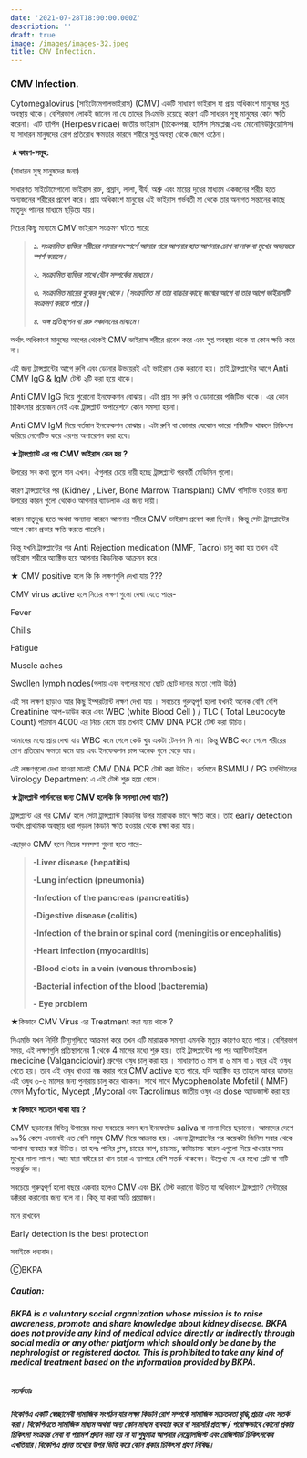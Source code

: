 ```yaml
---
date: '2021-07-28T18:00:00.000Z'
description: ''
draft: true
image: /images/images-32.jpeg
title: CMV Infection.
---
```



### CMV Infection.

Cytomegalovirus (সাইটোমেগালভাইরাস) (CMV) একটি সাধারণ ভাইরাস যা প্রায় অধিকাংশ মানুষের সুপ্ত অবস্থায় থাকে।  বেশিরভাগ লোকই জানেন না যে তাদের সিএমভি রয়েছে কারণ এটি  সাধারন সুস্থ মানুষের কোন ক্ষতি করেনা।  এটি হার্পিস  (Herpesviridae) জাতীয় ভাইরাস (চিকেনপক্স, হার্পিস সিমপ্লেক্স এবং মোনোনিউক্লিয়োসিস) যা সাধারন মানুষদের রোগ প্রতিরোধ ক্ষমতার কারনে শরীরে সুপ্ত অবস্থা থেকে জেগে ওঠেনা।

**★কারণ-সমূহ:**

(সাধারন সুস্থ মানুষদের জন্য)

সাধারণত সাইটোমেগালো ভাইরাস রক্ত, প্রস্রাব, লালা, বীর্য, অশ্রু এবং মায়ের দুধের মাধ্যমে একজনের শরীর হতে অন্যজনের শরীরের প্রবেশ করে। প্রায় অধিকাংশ মানুষের এই ভাইরাস  গর্ভবতী মা থেকে তার অনাগত সন্তানের কাছে মাতৃদুধ পানের মাধ্যমে ছড়িয়ে যায়।

নিচের কিছু  মাধ্যমে  CMV ভাইরাস  সংক্রমণ ঘটতে পারে:

> **_১. সংক্রামিত ব্যক্তির শরীরের লালার  সংস্পর্শে আসার পরে আপনার হাত আপনার চোখ বা নাক বা মুখের অভ্যন্তরে স্পর্শ করালে।_**
>
> **_২. সংক্রামিত ব্যক্তির সাথে যৌন সম্পর্কের মাধ্যমে।_**
>
> **_৩. সংক্রামিত মায়ের বুকের দুধ থেকে। (সংক্রামিত মা তার বাচ্চার কাছে জন্মের আগে বা তার আগে ভাইরাসটি সংক্রমণ করতে পারে।)_**
>
> **_৪. অঙ্গ প্রতিস্থাপন বা রক্ত সঞ্চালনের মাধ্যমে।_**

অর্থাৎ অধিকাংশ মানুষের আগের থেকেই CMV ভাইরাস শরীরে প্রবেশ করে এবং সুপ্ত অবস্থায় থাকে যা কোন ক্ষতি করে না।

এই জন্য ট্রান্সপ্লান্টের আগে রুগি এবং ডোনার উভয়েরই এই ভাইরাস চেক করানো হয়। তাই ট্রান্সপ্লান্টের আগে Anti CMV IgG & IgM টেস্ট ২টি করা হয়ে থাকে।

Anti CMV IgG দিয়ে পুরোনো ইনফেকশন বোঝায়। এটা প্রায় সব রুগি ও ডোনারের পজিটিভ থাকে। এর কোন চিকিৎসার প্রয়োজন নেই এবং ট্রান্সপ্লান্ট অপারেশনে কোন সমস্যা হয়না।

Anti CMV IgM দিয়ে বর্তমান ইনফেকশন বোঝায়। এটা রুগি বা ডোনার যেকোন কারো পজিটিভ থাকলে চিকিৎসা করিয়ে নেগেটিভ করে এরপর অপারেশন করা হবে।

**★ট্রান্সপ্ল্যান্ট এর পর CMV ভাইরাস  কেন হয় ?**

উপরের সব কথা ভুলে যান এখন। ঐগুলার চেয়ে দায়ী হচ্ছে ট্রান্সপ্ল্যান্ট পরবর্তী মেডিসিন গুলো।

কারণ ট্রান্সপ্লান্টের পর (Kidney , Liver, Bone Marrow Transplant) CMV পসিটিভ হওয়ার জন্য উপরের কারন গুলো থেকেও আপনার ব্যাডলাক এর জন্য দায়ী।

কারন মাতৃদুগ্ধ হতে অথবা অন্যান্য কারনে আপনার শরীরে CMV ভাইরাস  প্রবেশ করা ছিলই। কিন্তু সেটা ট্রান্সপ্লান্টের আগে কোন প্রকার ক্ষতি করতে পারেনি।

কিন্তু যখনি ট্রান্সপ্লান্টের পর Anti Rejection medication (MMF, Tacro)  চালু করা হয় তখন এই ভাইরাস শরীরে অ্যাক্টিভ হয়ে আপনার কিডনিকে আক্রমন করে।

★ CMV positive হলে কি কি লক্ষণগুলি দেখা যায় ???

CMV virus active  হলে নিচের লক্ষণ গুলো দেখা যেতে পারে-

Fever

Chills

Fatigue

Muscle aches

Swollen lymph nodes(গলায় এবং বগলের মধ্যে ছোট ছোট দানার মতো গোটা উঠে)

এই সব লক্ষণ ছাড়াও আর কিছু ইম্পরট্যান্ট লক্ষণ দেখা যায় । সবচেয়ে গুরুত্বপূর্ণ হলো যখনই অনেক বেশি বেশি Creatinine আপ-ডাউন করে এবং WBC (white Blood Cell ) / TLC ( Total Leucocyte Count) পরিমান 4000 এর নিচে নেমে যায় তখনই CMV DNA PCR টেস্ট করা উচিত।

আমাদের মধ্যে প্রায় দেখা যায় WBC কমে গেলে কেউ খুব একটা টেনশন নি না। কিন্তু WBC কমে গেলে শরীরের রোগ প্রতিরোধ ক্ষমতা কমে যায় এবং ইনফেকশন চান্স অনেক গুনে বেড়ে যায়।

এই লক্ষণগুলো দেখা যাওয়া মাত্রই CMV DNA PCR টেস্ট করা উচিত। বর্তমানে BSMMU / PG  হসপিটালের Virology Department এ এই টেস্ট শুরু হয়ে গেসে।

**★ট্রান্সপ্লান্ট পার্সনদের জন্য CMV হলেকি কি সমস্যা দেখা যায়?)**

ট্রান্সপ্ল্যান্ট এর পর CMV হলে সেটা ট্রান্সপ্ল্যান্ট কিডনির উপর মারাত্মক ভাবে ক্ষতি করে। তাই early detection অর্থাৎ প্রাথমিক অবস্থায় ধরা পড়লে কিডনি ক্ষতি হওয়ার থেকে রক্ষা করা যায়।

এছাড়াও CMV হলে নিচের সমসসা গুলো হতে পারে-

> **-Liver disease (hepatitis)**
>
> **-Lung infection (pneumonia)**
>
> **-Infection of the pancreas (pancreatitis)**
>
> **-Digestive disease (colitis)**
>
> **-Infection of the brain or spinal cord (meningitis or encephalitis)**
>
> **-Heart infection (myocarditis)**
>
> **-Blood clots in a vein (venous thrombosis)**
>
> **-Bacterial infection of the blood (bacteremia)**
>
> **- Eye problem**

★কিভাবে CMV Virus  এর Treatment করা হয়ে থাকে ?

সিএমভি যখন নির্দিষ্ট টিস্যুগুলিতে আক্রমণ করে তখন এটি মারাত্মক সমস্যা এমনকি মৃত্যুর কারণও হতে পারে। বেশিরভাগ সময়, এই লক্ষণগুলি প্রতিস্থাপনের 1 থেকে 4 মাসের মধ্যে শুরু হয়। তাই ট্রান্সপ্লান্টের পর পর  অ্যান্টিভাইরাল medicine (Valganciclovir)  গ্রুপের ওষুধ  চালু করা হয় । সাধারণত ৩ মাস বা ৬ মাস বা ১ বছর এই ওষুধ খেতে হয়। তবে  এই ওষুধ খাওয়া বন্ধ করার পরে CMV active হতে পারে. যদি অ্যাক্টিভ হয় তাহলে আবার ডাক্তার এই ওষুধ ৩-৬ মাসের জন্য পুনারায় চালু করে থাকেন। সাথে সাথে Mycophenolate Mofetil  ( MMF) যেমন Myfortic, Mycept ,Mycoral এবং Tacrolimus জাতীয় ওষুধ এর dose অ্যাডজাস্ট করা হয়।

**★কিভাবে সচেতন থাকা যায় ?**

CMV ছড়ানোর বিভিন্ন উপায়ের মধ্যে সবচেয়ে কমন হল ইনফেক্টেড saliva বা লালা দিয়ে ছড়ানো। আমাদের দেশে ৯৯% কেসে এভাবেই এত বেশি মানুষ CMV দিয়ে আক্রান্ত হয়। এজন্য ট্রান্সপ্লান্টের পর কয়েকটা জিনিস সবার থেকে আলাদা ব্যবহার করা উচিত। তা হলঃ পানির গ্লাস, চায়ের কাপ, চাচামচ, কাটাচামচ কারন এগুলো দিয়ে খাওয়ার সময় মুখের লালা লাগে। আর যারা বাইরে চা খান তারা এ ব্যাপারে বেশি সতর্ক থাকবেন। উল্লেখ্য যে এর মধ্যে প্লেট বা বাটি অন্তর্ভুক্ত না।

সবচেয়ে গুরুত্বপূর্ণ হলো বছরে একবার হলেও CMV এবং BK টেস্ট করানো উচিত যা  অধিকাংশ ট্রান্সপ্ল্যান্ট সেন্টারের  ডক্টররা করানোর জন্য বলে না। কিন্তু যা করা অতি প্ৰয়োজন।

মনে রাখবেন

Early detection is the best protection

সবাইকে ধন্যবাদ।

ⒸBKPA

##### **Caution:**

###### **BKPA is a voluntary social organization whose mission is to raise awareness, promote and share knowledge about kidney disease. BKPA does not provide any kind of medical advice directly or indirectly through social media or any other platform which should only be done by the nephrologist or registered doctor. This is prohibited to take any kind of medical treatment based on the information provided by BKPA.**

##### **সতর্কতাঃ**

###### **বিকেপিএ একটি স্বেচ্ছাসেবী সামাজিক সংগঠন যার লক্ষ্য কিডনি রোগ সম্পর্কে সামাজিক সচেতনতা বৃদ্ধি,প্রচার এবং সতর্ক করা। বিকেপিএতে সামাজিক মাধ্যম অথবা অন্য কোন মাধ্যম ব্যবহার করে বা সরাসরি প্রত্যক্ষ / পরোক্ষভাবে কোনো প্রকার চিকিৎসা সংক্রান্ত সেবা বা পরামর্শ প্রদান করা হয় না যা শুধুমাত্র আপনার নেফ্রোলজিস্ট এবং রেজিস্টার্ড চিকিৎসকের এখতিয়ার।বিকেপিএ প্রদত্ত তথ্যের উপর ভিত্তি করে কোন প্রকার চিকিৎসা গ্রহণ নিষিদ্ধ।**
